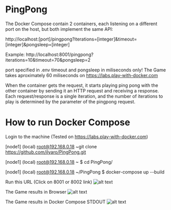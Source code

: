 # PingPong
The Docker Compose contain 2 containers, each listening on a different port on the host, but both implement the same API:

http://localhost:[port]/pingpong?iterations=[integer]&timeout=[integer]&pongsleep=[integer]

Example: http://localhost:8001/pingpong?iterations=10&timeout=70&pongsleep=2

port specified in .env
timeout and pongsleep in miliseconds only!
The Game takes aproximately 60 miliseconds on https://labs.play-with-docker.com

When the container gets the request, it starts playing ping pong with the other container by sending it an HTTP request
and receiving a response. Each request/response is a single iteration, and the number of iterations to play is determined
by the parameter of the pingpong request.


# How to run Docker Compose
Login to the machine (Tested on https://labs.play-with-docker.com)

[node1] (local) root@192.168.0.18 ~git clone https://github.com/ilyaro/PingPong.git

[node1] (local) root@192.168.0.18 ~
$ cd PingPong/

[node1] (local) root@192.168.0.18 ~/PingPong
$ docker-compose up --build

Run this URL (Click on 8001 or 8002 link)
![alt text](https://user-images.githubusercontent.com/40502115/97773120-cff45b00-1b55-11eb-8b19-f399844a5406.png)

The Game results in Browser
![alt text](https://user-images.githubusercontent.com/40502115/97773511-0384b480-1b59-11eb-932c-573f08751031.png)

The Game results in Docker Compose STDOUT
![alt text](https://user-images.githubusercontent.com/40502115/97773453-6f1a5200-1b58-11eb-8ce4-1f8c1a889415.png)
